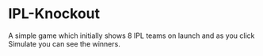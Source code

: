# IPL-Knockout
A simple game which initially shows 8 IPL teams on launch and as you click Simulate you can see the winners.
